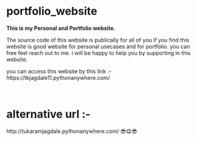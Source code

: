 # portfolio_website
<p><b>This is my Personal and Portfolio website.</b></p>
<p>The source code of this  website is publically for all of you if you find this website
is good website  for personal usecases and for portfolio. you can free feel  reach out to me. i will be happy  to help you by supporting in this website.</p>

<p><b></b> you can access this website by this link :- https://tkjagdale11.pythonanywhere.com/<p>
<br>
<h1>alternative url :- </h1>http://tukaramjagdale.pythonanywhere.com/
😎😋😎
